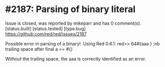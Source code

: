 
#2187: Parsing of binary literal
================================================================================
Issue is closed, was reported by mikeparr and has 0 comment(s).
[status.built] [status.tested] [type.bug]
<https://github.com/red/red/issues/2187>

Possible error in parsing of a binary!. Using 
Red 0.6.1:
red>> 64#{aaa }  ;nb trailing space after final a
== #{}

Without the trailing space, the aaa is correctly identified as an error.




